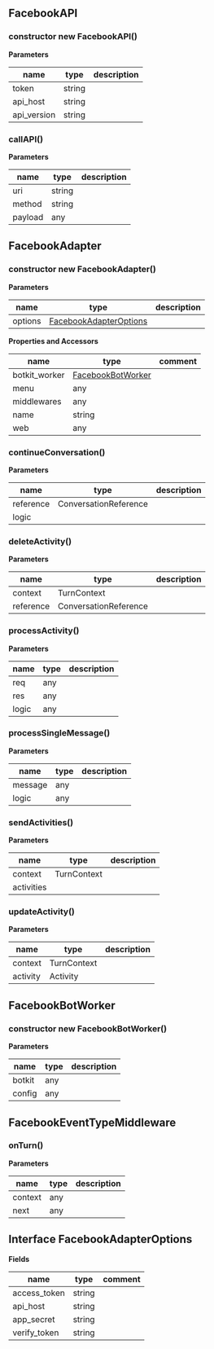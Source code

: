 <a name="FacebookAPI"></a>
## FacebookAPI

### constructor new FacebookAPI()

**Parameters**

| name | type | description
|--- |--- |---
| token | string | 
| api_host | string | 
| api_version | string | 


<a name="callAPI"></a>
### callAPI()


**Parameters**

| name | type | description
|--- |--- |---
| uri| string | 
| method| string | 
| payload| any | 





<a name="FacebookAdapter"></a>
## FacebookAdapter

### constructor new FacebookAdapter()

**Parameters**

| name | type | description
|--- |--- |---
| options | [FacebookAdapterOptions](#FacebookAdapterOptions) | 

**Properties and Accessors**

| name | type | comment
|--- |--- |---
| botkit_worker | [FacebookBotWorker](#FacebookBotWorker) | 
| menu | any | 
| middlewares | any | 
| name | string | 
| web | any | 

<a name="continueConversation"></a>
### continueConversation()


**Parameters**

| name | type | description
|--- |--- |---
| reference| ConversationReference | 
| logic|  | 



<a name="deleteActivity"></a>
### deleteActivity()


**Parameters**

| name | type | description
|--- |--- |---
| context| TurnContext | 
| reference| ConversationReference | 



<a name="processActivity"></a>
### processActivity()


**Parameters**

| name | type | description
|--- |--- |---
| req| any | 
| res| any | 
| logic| any | 



<a name="processSingleMessage"></a>
### processSingleMessage()


**Parameters**

| name | type | description
|--- |--- |---
| message| any | 
| logic| any | 



<a name="sendActivities"></a>
### sendActivities()


**Parameters**

| name | type | description
|--- |--- |---
| context| TurnContext | 
| activities|  | 



<a name="updateActivity"></a>
### updateActivity()


**Parameters**

| name | type | description
|--- |--- |---
| context| TurnContext | 
| activity| Activity | 





<a name="FacebookBotWorker"></a>
## FacebookBotWorker

### constructor new FacebookBotWorker()

**Parameters**

| name | type | description
|--- |--- |---
| botkit | any | 
| config | any | 




<a name="FacebookEventTypeMiddleware"></a>
## FacebookEventTypeMiddleware



<a name="onTurn"></a>
### onTurn()


**Parameters**

| name | type | description
|--- |--- |---
| context| any | 
| next| any | 







<a name="FacebookAdapterOptions"></a>
## Interface FacebookAdapterOptions


**Fields**

| name | type | comment
|--- |--- |---
| access_token | string | 
| api_host | string | 
| app_secret | string | 
| verify_token | string | 

